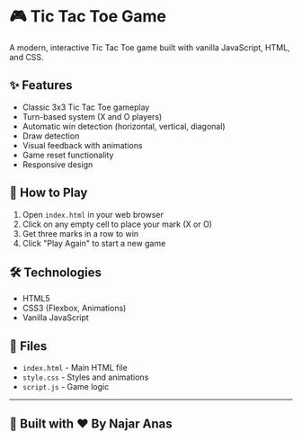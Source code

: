 # 🎮 Tic Tac Toe Game

A modern, interactive Tic Tac Toe game built with vanilla JavaScript, HTML, and CSS.

## ✨ Features

- Classic 3x3 Tic Tac Toe gameplay
- Turn-based system (X and O players)
- Automatic win detection (horizontal, vertical, diagonal)
- Draw detection
- Visual feedback with animations
- Game reset functionality
- Responsive design

## 🚀 How to Play

1. Open `index.html` in your web browser
2. Click on any empty cell to place your mark (X or O)
3. Get three marks in a row to win
4. Click "Play Again" to start a new game

## 🛠️ Technologies

- HTML5
- CSS3 (Flexbox, Animations)
- Vanilla JavaScript

## 📁 Files

- `index.html` - Main HTML file
- `style.css` - Styles and animations
- `script.js` - Game logic

---

## 🚀 Built with ❤️ By Najar Anas 
